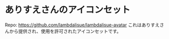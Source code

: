 # ありすえさんのアイコンセット

Repo: https://github.com/lambdalisue/lambdalisue-avatar
これはありすえさんから提供され、使用を許可されたアイコンセットです。
